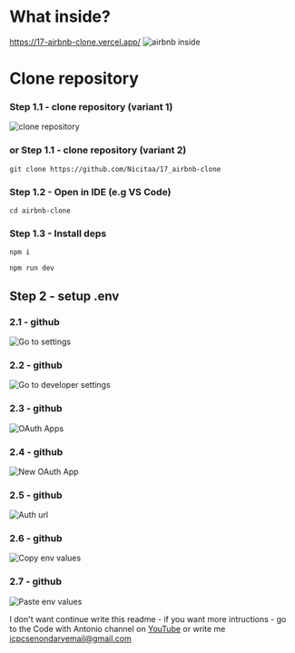 # What inside?
https://17-airbnb-clone.vercel.app/
![airbnb inside](https://i.imgur.com/4PJSAAs.png)

# Clone repository

### Step 1.1 - clone repository (variant 1)

![clone repository](https://i.imgur.com/9KSgjaN.png)

### or Step 1.1 - clone repository (variant 2)

```
git clone https://github.com/Nicitaa/17_airbnb-clone
```

### Step 1.2 - Open in IDE (e.g VS Code)

```
cd airbnb-clone
```

### Step 1.3 - Install deps

```
npm i
```

```
npm run dev
```

## Step 2 - setup .env

### 2.1 - github
![Go to settings](https://i.imgur.com/vnG4aMh.png)
### 2.2 - github
![Go to developer settings](https://i.imgur.com/eodZM9p.png)
### 2.3 - github
![OAuth Apps](https://i.imgur.com/yjeGtKv.png)
### 2.4 - github
![New OAuth App](https://i.imgur.com/QXuo0kE.png)
### 2.5 - github
![Auth url](https://i.imgur.com/MKmuYnA.png)
### 2.6 - github
![Copy env values](https://i.imgur.com/SIkWyeE.png)
### 2.7 - github
![Paste env values](https://i.imgur.com/yoevhr7.png)

I don't want continue write this readme - if you want more intructions - go to the Code with Antonio channel
on [YouTube](https://www.youtube.com/@codewithantonio) or write me icpcsenondaryemail@gmail.com